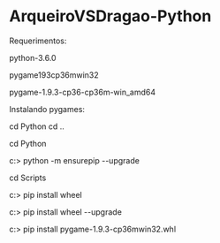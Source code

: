 # ArqueiroVSDragao-Python

Requerimentos:


python-3.6.0

pygame193cp36mwin32

pygame-1.9.3-cp36-cp36m-win_amd64


Instalando pygames:

cd Python
cd ..

cd Python

c:\> python -m ensurepip --upgrade

cd Scripts

c:\> pip install wheel

c:\> pip install wheel --upgrade

c:\> pip install pygame-1.9.3-cp36mwin32.whl
